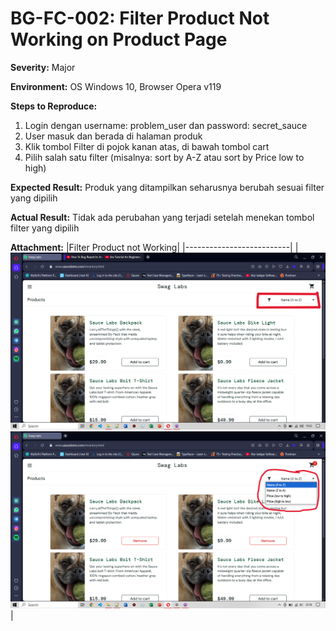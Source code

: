 # BG-FC-002: Filter Product Not Working on Product Page

**Severity:** Major

**Environment:** OS Windows 10, Browser Opera v119

**Steps to Reproduce:**
1. Login dengan username: problem_user dan password: secret_sauce
2. User masuk dan berada di halaman produk
3. Klik tombol Filter di pojok kanan atas, di bawah tombol cart
4. Pilih salah satu filter (misalnya: sort by A-Z atau sort by Price low to high)

**Expected Result:** Produk yang ditampilkan seharusnya berubah sesuai filter yang dipilih

**Actual Result:** Tidak ada perubahan yang terjadi setelah menekan tombol filter yang dipilih

**Attachment:**
|Filter Product not Working|
|--------------------------|
|![filter](../../documentations/Bug-FC-002-before.png)![filter](../../documentations/Bug-FC-002-after.png)|
